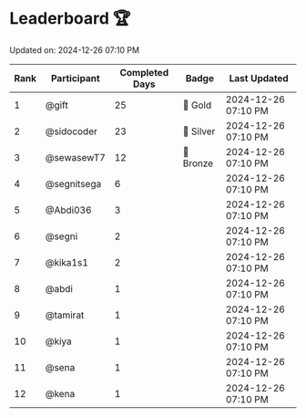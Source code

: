 # Leaderboard 🏆

Updated on: 2024-12-26 07:10 PM

| Rank | Participant       | Completed Days | Badge      | Last Updated         |
|------|-------------------|----------------|------------|----------------------|
| 1    | @gift             | 25             | 🏅 Gold     | 2024-12-26 07:10 PM |
| 2    | @sidocoder        | 23             | 🥈 Silver   | 2024-12-26 07:10 PM |
| 3    | @sewasewT7        | 12             | 🥉 Bronze   | 2024-12-26 07:10 PM |
| 4    | @segnitsega       | 6              |            | 2024-12-26 07:10 PM |
| 5    | @Abdi036          | 3              |            | 2024-12-26 07:10 PM |
| 6    | @segni            | 2              |            | 2024-12-26 07:10 PM |
| 7    | @kika1s1          | 2              |            | 2024-12-26 07:10 PM |
| 8    | @abdi             | 1              |            | 2024-12-26 07:10 PM |
| 9    | @tamirat          | 1              |            | 2024-12-26 07:10 PM |
| 10   | @kiya             | 1              |            | 2024-12-26 07:10 PM |
| 11   | @sena             | 1              |            | 2024-12-26 07:10 PM |
| 12   | @kena             | 1              |            | 2024-12-26 07:10 PM |
